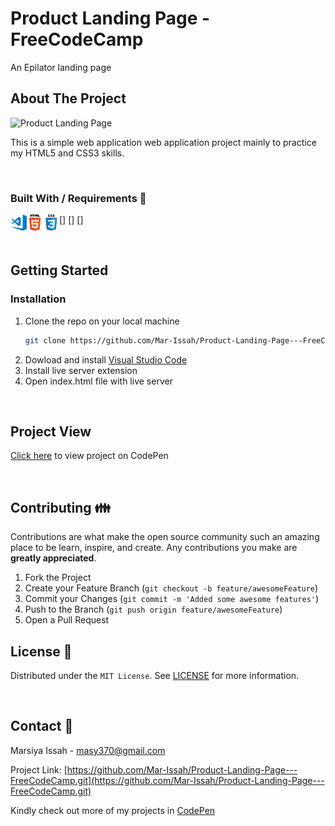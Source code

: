 # Product Landing Page - FreeCodeCamp
An Epilator landing page

## About The Project

![Product Landing Page](https://res.cloudinary.com/dytnpjxrd/image/upload/v1617069563/My%20Website%20Projects/epilators_bwgl6o.png)

This is a simple web application web application project mainly to practice my HTML5 and CSS3 skills.

<br>

### Built With / Requirements :construction_worker:
[<img align="left" alt="Visual Studio Code" width="26px" src="https://raw.githubusercontent.com/github/explore/80688e429a7d4ef2fca1e82350fe8e3517d3494d/topics/visual-studio-code/visual-studio-code.png" />]
[<img align="left" alt="HTML5" width="26px" src="https://raw.githubusercontent.com/github/explore/80688e429a7d4ef2fca1e82350fe8e3517d3494d/topics/html/html.png" />]
[<img align="left" alt="CSS3" width="26px" src="https://raw.githubusercontent.com/github/explore/80688e429a7d4ef2fca1e82350fe8e3517d3494d/topics/css/css.png" />]


<br>

<!-- GETTING STARTED -->

## Getting Started

### Installation

1. Clone the repo on your local machine
   ```sh
   git clone https://github.com/Mar-Issah/Product-Landing-Page---FreeCodeCamp.git
   ```
2. Dowload and install [Visual Studio Code](https://code.visualstudio.com/)
3. Install live server extension
4. Open index.html file with live server


<br>

<!-- USAGE EXAMPLES -->

## Project View

[Click here](https://codepen.io/marsiya-issah/full/vYKqKBG) to view project on CodePen


<br>
<!-- CONTRIBUTING -->

## Contributing :family:

Contributions are what make the open source community such an amazing place to be learn, inspire, and create. Any contributions you make are **greatly appreciated**.

1. Fork the Project
2. Create your Feature Branch (`git checkout -b feature/awesomeFeature`)
3. Commit your Changes (`git commit -m 'Added some awesome features'`)
4. Push to the Branch (`git push origin feature/awesomeFeature`)
5. Open a Pull Request
   <br>

<!-- LICENSE -->

## License :page_facing_up:

Distributed under the `MIT License`. See [LICENSE](https://choosealicense.com/licenses/mit/) for more information.

<!-- CONTACT -->

<br>

## Contact :e-mail:

Marsiya Issah - masy370@gmail.com

Project Link: [https://github.com/Mar-Issah/Product-Landing-Page---FreeCodeCamp.git](https://github.com/Mar-Issah/Product-Landing-Page---FreeCodeCamp.git)

Kindly check out more of my projects in [CodePen](https://codepen.io/your-work/)

